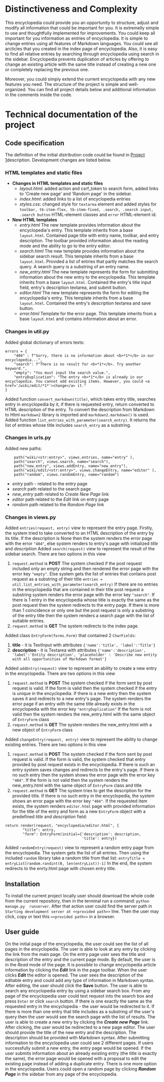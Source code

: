 # Distinctiveness and Complexity
This encyclopedia could provide you an opportunity to structure, adjust and modify all information that could be important for you. It is extremelly simple to use and thoughtfully implemented for improvements. You could keep all important for you information as entries of encyclopedia. It is simple to change entries using all features of Markdown languages. You could see all arcticles that you created in the index page of encyclopedia. Also, it is easy to find all relative entries by searching through encyclopedia using search in the sidebar. Encyclopedia prevents duplication of articles by offering to change an existing article with the same title instead of creating a new one or completely replacing the previous one.

Moreover, you could simply extend the current encyclopedia with any new features you need. The structure of the project is simple and well-organized. You can find all project details below and additional information in the comments inside the code.
# Technical documentation of the project
## Code specification
The definition of the initial distribution code could be found in [Project 1](https://cs50.harvard.edu/web/2020/projects/1/wiki/)description. Development changes are listed below.
### HTML templates and static files
- **Changes in HTML templates and static files**
    - *layout.html*: added action and csrf_token to search form, added links to 'Create new page' and 'Random page' in the sidebar.
    - *index.html*: added links to a list of encyclopedia entries
    - *styles.css*: changed style for `textarea` element and added styles for `toolbar, tb-item-flex, tb-item-fixed, .search, .search input, .search button` HTML-element classes and `error` HTML-element id. 
- **New HTML templates**
    - *entry.html*
The new template provides information about the encyclopedia's entry. This template inherits from a base `layout.html`. Contained page title with entry name,  toolbar, and entry description. The toolbar provided information about the reading mode and the ability to go to the entry editor.
    - *search.html*
The new template provides information about the sidebar search result. This template inherits from a base `layout.html`. Provided a list of entries that partly matches the search query. A search query is a substring of an entry name.
    - *new_entry.html* 
The new template represents the form for submitting information about the new entry to the encyclopedia. This template inherits from a base `layout.html`. Contained the entry's title input field, entry's description textarea, and submit button.
    - *editor.html*
The new template represents the form for editing the encyclopedia's entry. This template inherits from a base `layout.html`. Contained the entry's description textarea and save button.
    - *error.html*
Template for the error page. This template inherits from a base `layout.html` and contains information about an error.
### Changes in __util.py__
Added global dictionary of errors texts:
```
errors = {
    "404" : f"Sorry, there is no information about <b>*1*</b> in our encyclopedia...",
    "search": f"There is no result for <b>*1*</b>. Try another keyword.",
    "empty": "You must input the search value.",
    "entryDuplication": "The entry <b>*1*</b> is already in our encyclopedia. You cannot add existing items. However, you could <a href='/wiki/edit/*1*'>change</a> it."
}
```
Added function `convert_markdown(title)`, which takes entry title, searches entry in encyclopedia by it, if there is requested entry, return converted to HTML description of the entry. To convert the description from Markdown to Html `markdown2` library is imported and `markdown2.markdown()` is used.
Added function `list_entries_with_parameter(search_entry)`. It returns the list of entries whose title includes `search_entry` as a substring.
### Changes in __urls.py__
Added new paths:
```
    path("wiki/<str:entry>", views.entries, name="entry" ),
    path("search", views.search, name="search"),
    path("new_entry", views.addEntry, name="new_entry"),
    path("wiki/edit/<str:entry>", views.changeEntry, name="editor" ),
    path("random", views.randomEntry, name="random")
```
- *entry* path - related to the entry page
- *search* path related to the search page
- *new_entry* path related to *Create New Page* link
- *editor* path related to the *Edit* link on entry page
- *random* path related to the *Random Page* link
### Changes in __views.py__
Added `entries(request, entry)` view to represent the entry page. Firstly, the system tried to take converted to an HTML description of the entry by its title. If the description is None then the system renders the error page with the error `"404"`, else system renders to entry's page with initialized *title* and *description*
Added `search(request)` view to represent the result of the sidebar search.
There are two options in this view
1. `request.method` is **POST**
The system checked if the post request included only an empty string and then rendered the error page with the error key `"empty"`.
Else system gets the list of entries that contains post request as a substring of their title
`entries = util.list_entries_with_parameter(search_entry)`
If there are no entries in the encyclopedia that are contained in their title post request a substring system renders the error page with the error key `"search"`.
If there is 1 entry in the encyclopedia whose title is exactly the same as the post request then the system redirects to the entry page.
If there is more than 1 coincidence or only one but the post request is only a substring of the entry title then the system renders a search page with the list of suitable entries.
2. `request.method` is **GET**
The system redirects to the index page.

Added class `EntryForm(forms.Form)` that contained 2 `CharFields`:
1. **title** - it is TextInput with attributes `{'name':'title', 'label':'Title'}`
2. **description** - it is Textarea with attributes `{'name':'description', 'label':'Entity description', 'placeholder' : 'Describe new entity with all opportunities of Markdown format'}`

Added `addEntry(request)` view to represent an ability to create a new entry in the encyclopedia.
There are two options in this view
1. `request.method` is **POST**
The system checked if the form sent by post request is valid.
If the form is valid then the system checked if the entry is unique in the encyclopedia.
If there is a new entry then the system saves it and redirects to a new entry's page. 
The system renders the error page if an entry with the same title already exists in the encyclopedia with the error key `"entryDuplication"`
If the form is not valid then the system renders the new_entry.html with the same object of `EntryForm` class
2. `request.method` is **GET**
The system renders the new_entry.html with a new object of `EntryForm` class

Added `changeEntry(request, entry)` view to represent the ability to change existing entries.
There are two options in this view
1. `request.method` is **POST**
The system checked if the form sent by post request is valid.
If the form is valid, the system checked that entry provided by post request exists in the encyclopedia. If there is such an entry system saves changes and redirects to the entry's page. If there is no such entry then the system shows the error page with the error key `"404"`.
If the form is not valid then the system renders the new_entry.html with the same object of `EntryForm` class and title
2. `request.method` is **GET**
The system tries to get the description for the provided title. If there is no such entry in the encyclopedia, the system shows an error page with the error key `"404"`. If the requested item exists, the system renders `editor.html` page with provided information for the title of the entry and form as a new `EntryForm` object with a predefined *title* and *description* field:
```
return render(request, "encyclopedia/editor.html", {
        "title": entry,
        "form": EntryForm(initial={'description': description,
                                   'title': entry})
```
Added `randomEntry(request)` view to represent a random entry page from the encyclopedia. The system gets the list of all entries. Then using the included `random` library take a random title from that list:
```entryTitle = entryList[random.randint(0, len(entryList))-1]```
In the end, the system redirects to the enrty.html page with chosen entry title.

## Installation
To install the current project locally user should download the whole code from the current repository, then in the terminal run a command:
```python manage.py  runserver```. After that action user could find the server path in `Starting development server at <<provided path>>` line. Then the user may click, copy or text this `<<provided path>>` in a browser.
## User guide
On the initial page of the encyclopedia, the user could see the list of all pages in the encyclopedia. The user is able to look at any entry by clicking the link from the main page. On the entry page user sees the title and description of the entry and the current page mode. By default, the user is in the *Read* mode of the page. It is possible to change encyclopedia article information by clicking the **_Edit_** link in the page toolbar.
When the user clicks **_Edit_** the editor is opened. The user sees the description of the editable entry and could add any type of information in Markdown syntax. After editing, the user should click the **Save** button.
The user is able to search any encyclopedia entry by using a sidebar search box. From any page of the encyclopedia user could text request into the search box and press `Enter` or click `search` button.
If there is one exactly the same as the requested entry in the encyclopedia - the user would be redirected to it. If there is more than one entry that title includes as a substring of the user's query then the user would see the search page with the list of results.
The user is able to create a new entry by clicking the **_Create new Page_** link. After clicking, the user would be redirected to a new page editor. The user should provide the title of the new entry and the description. The description should be provided with Markdown syntax.
After submitting information to the encyclopedia user could see 2 different pages. If users successfully submit a new entry, the entry page would be opened. If the user submits information about an already existing entry (the title is exactly the same), the error page would be opened with a proposal to edit the existing page instead of adding a duplicate entry.
There is one more option in the encyclopedia. Users could open a random page by clicking **_Random Page_** in the sidebar from any page of the encyclopedia.



